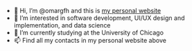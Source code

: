 - 👋 Hi, I’m @omargfh and this is [my personal website](https://www.omaribrahim.live)
- 👀 I’m interested in software development, UI/UX design and implementation, and data science
- 🌱 I’m currently studying at the University of Chicago
- 📫 Find all my contacts in my personal website above

<!---
omargfh/omargfh is a ✨ special ✨ repository because its `README.md` (this file) appears on your GitHub profile.
You can click the Preview link to take a look at your changes.
--->
